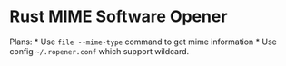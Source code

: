 # Rust MIME Software Opener

Plans:
    * Use `file --mime-type` command to get mime information
    * Use config `~/.ropener.conf` which support wildcard.
